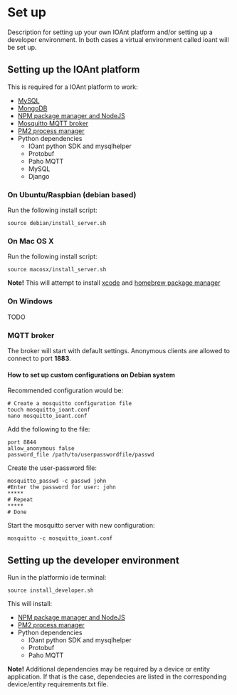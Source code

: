 # Set up
Description for setting up your own IOAnt platform and/or setting up a developer environment. In both cases a virtual environment called ioant will be set up.

## Setting up the IOAnt platform
This is required for a IOAnt platform to work:
- [MySQL](https://www.mysql.com/)
- [MongoDB](https://www.mongodb.com/)
- [NPM package manager and NodeJS](https://www.npmjs.com/)
- [Mosquitto MQTT broker](https://mosquitto.org/)
- [PM2 process manager](http://pm2.keymetrics.io/)
- Python dependencies
    - IOant python SDK and mysqlhelper
    - Protobuf
    - Paho MQTT
    - MySQL
    - Django

### On Ubuntu/Raspbian (debian based)
Run the following install script:
```shell
source debian/install_server.sh
```

### On Mac OS X
Run the following install script:
```shell
source macosx/install_server.sh
```
**Note!** This will attempt to install [xcode](https://developer.apple.com/xcode/) and [homebrew package manager](https://brew.sh/index_se.html)

### On Windows
TODO


### MQTT broker
The broker will start with default settings. Anonymous clients are allowed to connect to port **1883**.

#### How to set up custom configurations on Debian system
Recommended configuration would be:
```shell
# Create a mosquitto configuration file
touch mosquitto_ioant.conf
nano mosquitto_ioant.conf
```
Add the following to the file:
```shell
port 8844
allow_anonymous false
password_file /path/to/userpasswordfile/passwd
```
Create the user-password file:
```shell
mosquitto_passwd -c passwd john
#Enter the password for user: john
*****
# Repeat
*****
# Done
```
Start the mosquitto server with new configuration:
```shell
mosquitto -c mosquitto_ioant.conf
```


## Setting up the developer environment
Run in the platformio ide terminal:
```shell
source install_developer.sh
```

This will install:
- [NPM package manager and NodeJS](https://www.npmjs.com/)
- [PM2 process manager](http://pm2.keymetrics.io/)
- Python dependencies
    - IOant python SDK and mysqlhelper
    - Protobuf
    - Paho MQTT

**Note!** Additional dependencies may be required by a device or entity application. If that is the case, dependecies are listed in the corresponding device/entity requirements.txt file.
